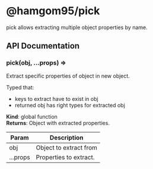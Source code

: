 # @hamgom95/pick

pick allows extracting multiple object properties by name.

## API Documentation

<a name="pick"></a>

### pick(obj, ...props) ⇒
Extract specific properties of object in new object.Typed that:- keys to extract have to exist in obj- returned obj has right types for extracted obj

**Kind**: global function  
**Returns**: Object with extracted properties.  

| Param | Description |
| --- | --- |
| obj | Object to extract from |
| ...props | Properties to extract. |

